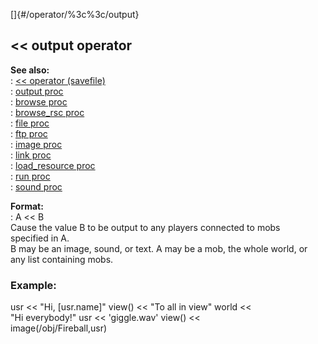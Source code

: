 []{#/operator/%3c%3c/output}    
## \<\< output operator    
**See also:**    
:   [\<\< operator (savefile)](/ref/savefile/operator/%3c%3c)    
:   [output proc](/ref/proc/output)    
:   [browse proc](/ref/proc/browse)    
:   [browse_rsc proc](/ref/proc/browse_rsc)    
:   [file proc](/ref/proc/file)    
:   [ftp proc](/ref/proc/ftp)    
:   [image proc](/ref/proc/image)    
:   [link proc](/ref/proc/link)    
:   [load_resource proc](/ref/proc/load_resource)    
:   [run proc](/ref/proc/run)    
:   [sound proc](/ref/proc/sound)    
<!-- -->    
**Format:**    
:   A \<\< B    
Cause the value B to be output to any players connected to mobs    
specified in A.    
B may be an image, sound, or text. A may be a mob, the whole world, or    
any list containing mobs.    
### Example:    
usr \<\< \"Hi, \[usr.name\]\" view() \<\< \"To all in view\" world \<\<    
\"Hi everybody!\" usr \<\< \'giggle.wav\' view() \<\<    
image(/obj/Fireball,usr)  